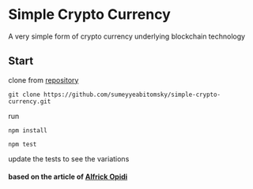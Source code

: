 # Simple Crypto Currency

A very simple form of crypto currency underlying blockchain technology

## Start

clone from [repository](https://github.com/sumeyyeabitomsky/simple-crypto-currency.git)

`git clone https://github.com/sumeyyeabitomsky/simple-crypto-currency.git`

run

`npm install`

`npm test`

update the tests to see the variations

#### based on the article of [Alfrick Opidi](https://www.smashingmagazine.com/author/alfrick-opidi/)
